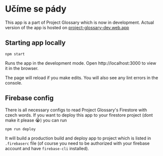 # Učíme se pády

This app is a part of Project Glossary which is now in development.
Actual version of the app is hosted on [project-glossary-dev.web.app](https://project-glossary-dev.web.app)

## Starting app locally
`npm start`

Runs the app in the development mode.
Open http://localhost:3000 to view it in the browser.

The page will reload if you make edits.
You will also see any lint errors in the console.

## Firebase config
There is all necessary configs to read Project Glossary's Firestore with czech words.
If you want to deploy this app to your firestore project (dont make it please 😭) you can run

`npm run deploy`

It will build a production build and deploy app to project which is listed in `.firebaserc` file (of course you need to be authorized with your firebase account and have `firebase-cli` installed).
